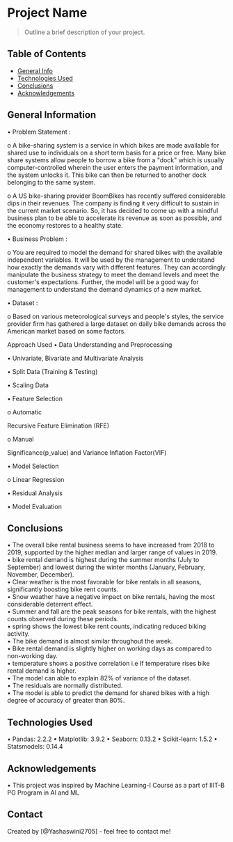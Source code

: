 # Project Name
> Outline a brief description of your project.


## Table of Contents
* [General Info](#general-information)
* [Technologies Used](#technologies-used)
* [Conclusions](#conclusions)
* [Acknowledgements](#acknowledgements)


## General Information
•	Problem Statement :  

o	A bike-sharing system is a service in which bikes are made available for shared use to individuals on a short term basis for a price or free. Many bike share systems allow people to borrow a bike from a "dock" which is usually computer-controlled wherein the user enters the payment information, and the system unlocks it. This bike can then be returned to another dock belonging to the same system.  

o	A US bike-sharing provider BoomBikes has recently suffered considerable dips in their revenues. The company is finding it very difficult to sustain in the current market scenario. So, it has decided to come up with a mindful business plan to be able to accelerate its revenue as soon as possible, and the economy restores to a healthy state.  

•	Business Problem :  

o	You are required to model the demand for shared bikes with the available independent variables. It will be used by the management to understand how exactly the demands vary with different features. They can accordingly manipulate the business strategy to meet the demand levels and meet the customer's expectations. Further, the model will be a good way for management to understand the demand dynamics of a new market.  

•	Dataset :  

o	Based on various meteorological surveys and people's styles, the service provider firm has gathered a large dataset on daily bike demands across the American market based on some factors.  


  Approach Used
•	Data Understanding and Preprocessing  

•	Univariate, Bivariate and Multivariate Analysis  

•	Split Data (Training & Testing)  

•	Scaling Data  

•	Feature Selection  

o	Automatic  

  Recursive Feature Elimination (RFE)  
  
o	Manual  

Significance(p_value) and Variance Inflation Factor(VIF)  
 
•	Model Selection  

o	Linear Regression  

•	Residual Analysis  

•	Model Evaluation  




## Conclusions
•	The overall bike rental business seems to have increased from 2018 to 2019, supported by the higher median and larger range of values in 2019.  
•	bike rental demand is highest during the summer months (July to September) and lowest during the winter months (January, February, November, December).  
•	Clear weather is the most favorable for bike rentals in all seasons, significantly boosting bike rent counts.  
•	Snow weather have a negative impact on bike rentals, having the most considerable deterrent effect.  
•	Summer and fall are the peak seasons for bike rentals, with the highest counts observed during these periods.  
•	spring shows the lowest bike rent counts, indicating reduced biking activity.  
•	The bike demand is almost similar throughout the week.  
•	Bike rental demand is slightly higher on working days as compared to non-working day.  
•	temperature shows a positive correlation i.e If temperature rises bike rental demand is higher.  
•	The model can able to explain 82% of variance of the dataset.  
•	The residuals are normally distributed.  
•	The model is able to predict the demand for shared bikes with a high degree of accuracy of greater than 80%.  


## Technologies Used
•	Pandas: 2.2.2
•	Matplotlib: 3.9.2
•	Seaborn: 0.13.2
•	Scikit-learn: 1.5.2
•	Statsmodels: 0.14.4

## Acknowledgements
•	This project was inspired by Machine Learning-I Course as a part of IIIT-B PG Program in AI and ML

## Contact
Created by [@Yashaswini2705] - feel free to contact me!

